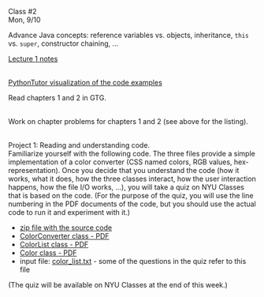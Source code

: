 <div class="lecture1">

<div class="column_date">
<p markdown="block">

Class #2 <br>
Mon, 9/10

</p>
</div>
<div class="column_materials">
<p markdown="block">

Advance Java concepts: reference variables vs. objects,
inheritance, `this` vs. `super`, constructor chaining, ...


[Lecture 1 notes](notes/lecture01_Intro.pdf) <br><br>

[PythonTutor visualization of the code examples](https://goo.gl/acmPb1) <br>




</p>
</div>

<div class="column_assign">
<p markdown="block">


Read chapters 1 and 2 in GTG. <br><br>

Work on chapter problems for chapters 1 and 2 (see above for the listing). <br><br>



Project 1: Reading and understanding code.  <br>
Familiarize yourself with the following code. The three files provide a simple implementation
of a color converter (CSS named colors, RGB values, hex-representation). Once you decide that you understand the
code (how it works, what it does, how the three classes interact, how the user interaction happens,
how the file I/O works, ...), you will take a quiz on NYU Classes that is based on the code. (For the purpose
of the quiz, you will use the line numbering in the PDF documents of the code, but you should use the
actual code to run it and experiment with it.)

- [zip file with the source code](hwk/project1_1.zip)
- [ColorConverter class - PDF](hwk/ColorConverter_java.pdf)
- [ColorList class - PDF](hwk/ColorList_java.pdf)
- [Color class - PDF](hwk/Color_java.pdf)
- input file: [color_list.txt](hwk/color_list.txt) - some of the questions in the quiz refer to this file

(The quiz will be available on NYU Classes at the end of this week.)


</p>
</div>

</div>
